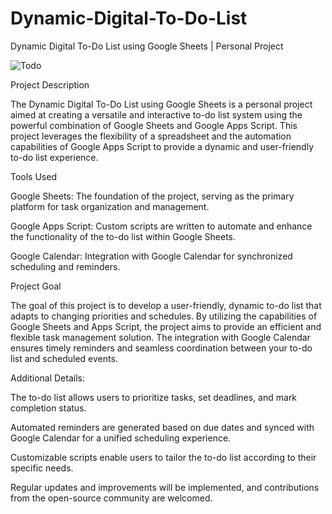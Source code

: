 # Dynamic-Digital-To-Do-List
Dynamic Digital To-Do List using Google Sheets | Personal Project

![Todo](https://github.com/Khushbooo123/Dynamic-Digital-To-Do-List/assets/52238176/5a6074a4-4e3b-4bda-a29d-6a3543aac96a)

Project Description

The Dynamic Digital To-Do List using Google Sheets is a personal project aimed at creating a versatile and interactive to-do list system using the powerful combination of Google Sheets and Google Apps Script. This project leverages the flexibility of a spreadsheet and the automation capabilities of Google Apps Script to provide a dynamic and user-friendly to-do list experience.

Tools Used

Google Sheets: The foundation of the project, serving as the primary platform for task organization and management.

Google Apps Script: Custom scripts are written to automate and enhance the functionality of the to-do list within Google Sheets.

Google Calendar: Integration with Google Calendar for synchronized scheduling and reminders.

Project Goal

The goal of this project is to develop a user-friendly, dynamic to-do list that adapts to changing priorities and schedules. By utilizing the capabilities of Google Sheets and Apps Script, the project aims to provide an efficient and flexible task management solution. The integration with Google Calendar ensures timely reminders and seamless coordination between your to-do list and scheduled events.

Additional Details:

The to-do list allows users to prioritize tasks, set deadlines, and mark completion status.

Automated reminders are generated based on due dates and synced with Google Calendar for a unified scheduling experience.

Customizable scripts enable users to tailor the to-do list according to their specific needs.

Regular updates and improvements will be implemented, and contributions from the open-source community are welcomed.
